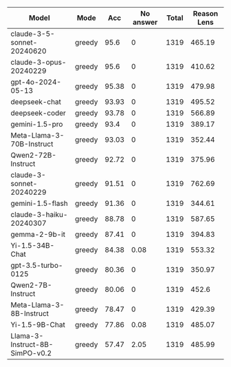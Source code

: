|             Model              |  Mode  |  Acc  |  No answer  |  Total  |  Reason Lens  |
|--------------------------------|--------|-------|-------------|---------|---------------|
|   claude-3-5-sonnet-20240620   | greedy | 95.6  |      0      |  1319   |    465.19     |
|     claude-3-opus-20240229     | greedy | 95.6  |      0      |  1319   |    410.62     |
|       gpt-4o-2024-05-13        | greedy | 95.38 |      0      |  1319   |    479.98     |
|         deepseek-chat          | greedy | 93.93 |      0      |  1319   |    495.52     |
|         deepseek-coder         | greedy | 93.78 |      0      |  1319   |    566.89     |
|         gemini-1.5-pro         | greedy | 93.4  |      0      |  1319   |    389.17     |
|   Meta-Llama-3-70B-Instruct    | greedy | 93.03 |      0      |  1319   |    352.44     |
|       Qwen2-72B-Instruct       | greedy | 92.72 |      0      |  1319   |    375.96     |
|    claude-3-sonnet-20240229    | greedy | 91.51 |      0      |  1319   |    762.69     |
|        gemini-1.5-flash        | greedy | 91.36 |      0      |  1319   |    344.61     |
|    claude-3-haiku-20240307     | greedy | 88.78 |      0      |  1319   |    587.65     |
|         gemma-2-9b-it          | greedy | 87.41 |      0      |  1319   |    394.83     |
|        Yi-1.5-34B-Chat         | greedy | 84.38 |    0.08     |  1319   |    553.32     |
|       gpt-3.5-turbo-0125       | greedy | 80.36 |      0      |  1319   |    350.97     |
|       Qwen2-7B-Instruct        | greedy | 80.06 |      0      |  1319   |     452.6     |
|    Meta-Llama-3-8B-Instruct    | greedy | 78.47 |      0      |  1319   |    429.39     |
|         Yi-1.5-9B-Chat         | greedy | 77.86 |    0.08     |  1319   |    485.07     |
| Llama-3-Instruct-8B-SimPO-v0.2 | greedy | 57.47 |    2.05     |  1319   |    485.99     |